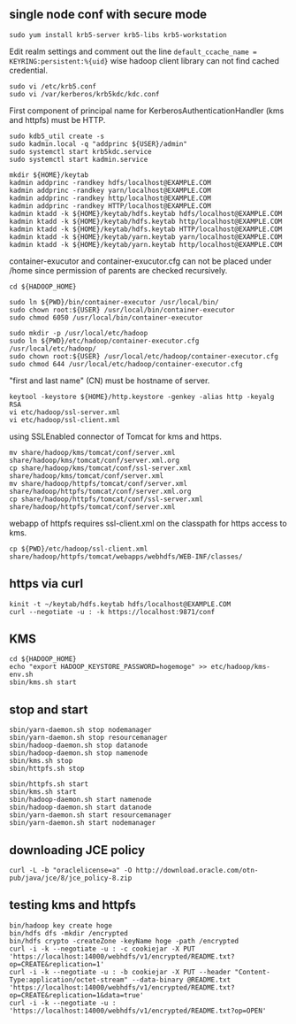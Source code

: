 single node conf with secure mode
---------------------------------

```
sudo yum install krb5-server krb5-libs krb5-workstation
```

Edit realm settings and comment out the line `default_ccache_name = KEYRING:persistent:%{uid}`
wise hadoop client library can not find cached credential.
```
sudo vi /etc/krb5.conf
sudo vi /var/kerberos/krb5kdc/kdc.conf
```

First component of principal name for KerberosAuthenticationHandler (kms and httpfs) must be HTTP.
```
sudo kdb5_util create -s
sudo kadmin.local -q "addprinc ${USER}/admin"
sudo systemctl start krb5kdc.service
sudo systemctl start kadmin.service

mkdir ${HOME}/keytab
kadmin addprinc -randkey hdfs/localhost@EXAMPLE.COM
kadmin addprinc -randkey yarn/localhost@EXAMPLE.COM
kadmin addprinc -randkey http/localhost@EXAMPLE.COM
kadmin addprinc -randkey HTTP/localhost@EXAMPLE.COM
kadmin ktadd -k ${HOME}/keytab/hdfs.keytab hdfs/localhost@EXAMPLE.COM
kadmin ktadd -k ${HOME}/keytab/hdfs.keytab http/localhost@EXAMPLE.COM
kadmin ktadd -k ${HOME}/keytab/hdfs.keytab HTTP/localhost@EXAMPLE.COM
kadmin ktadd -k ${HOME}/keytab/yarn.keytab yarn/localhost@EXAMPLE.COM
kadmin ktadd -k ${HOME}/keytab/yarn.keytab http/localhost@EXAMPLE.COM
```

container-exucutor and container-exucutor.cfg can not be placed under /home
since permission of parents are checked recursively.
```
cd ${HADOOP_HOME}

sudo ln ${PWD}/bin/container-executor /usr/local/bin/
sudo chown root:${USER} /usr/local/bin/container-executor
sudo chmod 6050 /usr/local/bin/container-executor

sudo mkdir -p /usr/local/etc/hadoop
sudo ln ${PWD}/etc/hadoop/container-executor.cfg /usr/local/etc/hadoop/
sudo chown root:${USER} /usr/local/etc/hadoop/container-executor.cfg
sudo chmod 644 /usr/local/etc/hadoop/container-executor.cfg 
```

"first and last name" (CN) must be hostname of server.
```
keytool -keystore ${HOME}/http.keystore -genkey -alias http -keyalg RSA
vi etc/hadoop/ssl-server.xml
vi etc/hadoop/ssl-client.xml
```

using SSLEnabled connector of Tomcat for kms and https.
```
mv share/hadoop/kms/tomcat/conf/server.xml share/hadoop/kms/tomcat/conf/server.xml.org
cp share/hadoop/kms/tomcat/conf/ssl-server.xml share/hadoop/kms/tomcat/conf/server.xml
mv share/hadoop/httpfs/tomcat/conf/server.xml share/hadoop/httpfs/tomcat/conf/server.xml.org
cp share/hadoop/httpfs/tomcat/conf/ssl-server.xml share/hadoop/httpfs/tomcat/conf/server.xml
```

webapp of httpfs requires ssl-client.xml on the classpath for https access to kms.
```
cp ${PWD}/etc/hadoop/ssl-client.xml share/hadoop/httpfs/tomcat/webapps/webhdfs/WEB-INF/classes/
```


https via curl
--------------

```
kinit -t ~/keytab/hdfs.keytab hdfs/localhost@EXAMPLE.COM
curl --negotiate -u : -k https://localhost:9871/conf
```


KMS
---

```
cd ${HADOOP_HOME}
echo "export HADOOP_KEYSTORE_PASSWORD=hogemoge" >> etc/hadoop/kms-env.sh
sbin/kms.sh start
```


stop and start
--------------

```
sbin/yarn-daemon.sh stop nodemanager
sbin/yarn-daemon.sh stop resourcemanager
sbin/hadoop-daemon.sh stop datanode
sbin/hadoop-daemon.sh stop namenode
sbin/kms.sh stop
sbin/httpfs.sh stop

sbin/httpfs.sh start
sbin/kms.sh start
sbin/hadoop-daemon.sh start namenode
sbin/hadoop-daemon.sh start datanode
sbin/yarn-daemon.sh start resourcemanager
sbin/yarn-daemon.sh start nodemanager
```

downloading JCE policy
----------------------

```
curl -L -b "oraclelicense=a" -O http://download.oracle.com/otn-pub/java/jce/8/jce_policy-8.zip
```

testing kms and httpfs
----------------------

```
bin/hadoop key create hoge
bin/hdfs dfs -mkdir /encrypted
bin/hdfs crypto -createZone -keyName hoge -path /encrypted
curl -i -k --negotiate -u : -c cookiejar -X PUT 'https://localhost:14000/webhdfs/v1/encrypted/README.txt?op=CREATE&replication=1'
curl -i -k --negotiate -u : -b cookiejar -X PUT --header "Content-Type:application/octet-stream" --data-binary @README.txt 'https://localhost:14000/webhdfs/v1/encrypted/README.txt?op=CREATE&replication=1&data=true'
curl -i -k --negotiate -u : 'https://localhost:14000/webhdfs/v1/encrypted/README.txt?op=OPEN'
```
